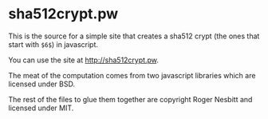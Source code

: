 # sha512crypt.pw

This is the source for a simple site that creates a sha512 crypt (the ones that start with `$6$`) in javascript.

You can use the site at <http://sha512crypt.pw>.

The meat of the computation comes from two javascript libraries which are licensed under BSD.

The rest of the files to glue them together are copyright Roger Nesbitt and licensed under MIT.
